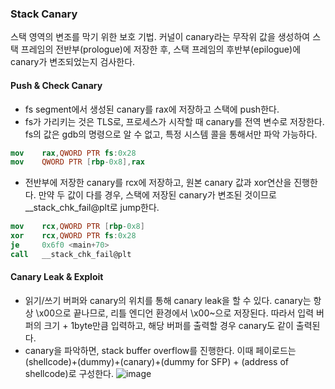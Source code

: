 ### Stack Canary
스택 영역의 변조를 막기 위한 보호 기법. 커널이 canary라는 무작위 값을 생성하여 스택 프레임의 전반부(prologue)에 저장한 후, 스택 프레임의 후반부(epilogue)에 canary가 변조되었는지 검사한다.

#### Push & Check Canary
* fs segment에서 생성된 canary를 rax에 저장하고 스택에 push한다.
* fs가 가리키는 것은 TLS로, 프로세스가 시작할 때 canary를 전역 변수로 저장한다. fs의 값은 gdb의 명령으로 알 수 없고, 특정 시스템 콜을 통해서만 파악 가능하다.
```nasm
mov    rax,QWORD PTR fs:0x28
mov    QWORD PTR [rbp-0x8],rax
```
* 전반부에 저장한 canary를 rcx에 저장하고, 원본 canary 값과 xor연산을 진행한다. 만약 두 값이 다를 경우, 스택에 저장된 canary가 변조된 것이므로 __stack_chk_fail@plt로 jump한다.
```nasm
mov    rcx,QWORD PTR [rbp-0x8]
xor    rcx,QWORD PTR fs:0x28
je     0x6f0 <main+70>
call   __stack_chk_fail@plt
```

#### Canary Leak & Exploit
* 읽기/쓰기 버퍼와 canary의 위치를 통해 canary leak을 할 수 있다. canary는 항상 \x00으로 끝나므로, 리틀 엔디언 환경에서 \x00~으로 저장된다. 따라서 입력 버퍼의 크기 + 1byte만큼 입력하고, 해당 버퍼를 출력할 경우 canary도 같이 출력된다.
* canary을 파악하면, stack buffer overflow를 진행한다. 이때 페이로드는 (shellcode)+(dummy)+(canary)+(dummy for SFP) + (address of shellcode)로 구성한다.
![image](https://user-images.githubusercontent.com/55453184/175966795-39ec4ccd-6211-445d-adc9-ca1d540d25b7.png)
